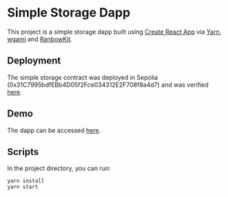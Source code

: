 # Simple Storage Dapp

This project is a simple storage dapp built using [Create React App](https://github.com/facebook/create-react-app) via [Yarn](https://yarnpkg.com/), [wgami](https://github.com/wagmi-dev/wagmi) and [RanbowKit](https://www.rainbowkit.com/).

## Deployment
The simple storage contract was deployed in Sepolia (0x31C7995bdfEBb4D05f2Fce034312E2F708f8a4d7) and was verified [here](https://sepolia.etherscan.io/address/0x31C7995bdfEBb4D05f2Fce034312E2F708f8a4d7).

## Demo
The dapp can be accessed [here](https://simple-storage-dapp-six.vercel.app/).

## Scripts

In the project directory, you can run:

```
yarn install
yarn start
```

